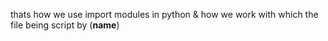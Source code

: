 thats how we use import modules in python & how we work with which the file being script by (__name__)
